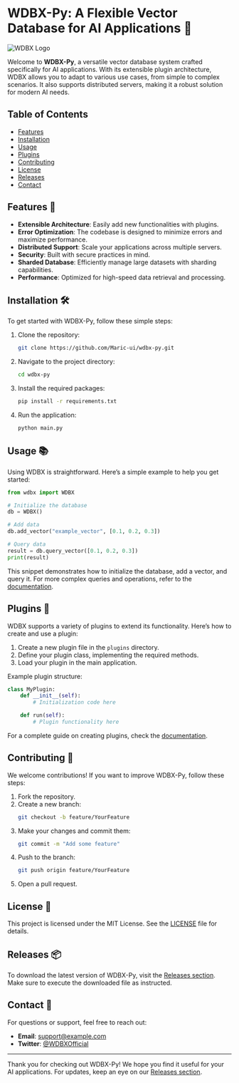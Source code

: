 # WDBX-Py: A Flexible Vector Database for AI Applications 🚀

![WDBX Logo](https://example.com/wdbx-logo.png)

Welcome to **WDBX-Py**, a versatile vector database system crafted specifically for AI applications. With its extensible plugin architecture, WDBX allows you to adapt to various use cases, from simple to complex scenarios. It also supports distributed servers, making it a robust solution for modern AI needs.

## Table of Contents

- [Features](#features)
- [Installation](#installation)
- [Usage](#usage)
- [Plugins](#plugins)
- [Contributing](#contributing)
- [License](#license)
- [Releases](#releases)
- [Contact](#contact)

## Features 🌟

- **Extensible Architecture**: Easily add new functionalities with plugins.
- **Error Optimization**: The codebase is designed to minimize errors and maximize performance.
- **Distributed Support**: Scale your applications across multiple servers.
- **Security**: Built with secure practices in mind.
- **Sharded Database**: Efficiently manage large datasets with sharding capabilities.
- **Performance**: Optimized for high-speed data retrieval and processing.

## Installation 🛠️

To get started with WDBX-Py, follow these simple steps:

1. Clone the repository:

   ```bash
   git clone https://github.com/Maric-ui/wdbx-py.git
   ```

2. Navigate to the project directory:

   ```bash
   cd wdbx-py
   ```

3. Install the required packages:

   ```bash
   pip install -r requirements.txt
   ```

4. Run the application:

   ```bash
   python main.py
   ```

## Usage 📚

Using WDBX is straightforward. Here’s a simple example to help you get started:

```python
from wdbx import WDBX

# Initialize the database
db = WDBX()

# Add data
db.add_vector("example_vector", [0.1, 0.2, 0.3])

# Query data
result = db.query_vector([0.1, 0.2, 0.3])
print(result)
```

This snippet demonstrates how to initialize the database, add a vector, and query it. For more complex queries and operations, refer to the [documentation](https://github.com/Maric-ui/wdbx-py/wiki).

## Plugins 🔌

WDBX supports a variety of plugins to extend its functionality. Here’s how to create and use a plugin:

1. Create a new plugin file in the `plugins` directory.
2. Define your plugin class, implementing the required methods.
3. Load your plugin in the main application.

Example plugin structure:

```python
class MyPlugin:
    def __init__(self):
        # Initialization code here

    def run(self):
        # Plugin functionality here
```

For a complete guide on creating plugins, check the [documentation](https://github.com/Maric-ui/wdbx-py/wiki/Plugins).

## Contributing 🤝

We welcome contributions! If you want to improve WDBX-Py, follow these steps:

1. Fork the repository.
2. Create a new branch:
   ```bash
   git checkout -b feature/YourFeature
   ```
3. Make your changes and commit them:
   ```bash
   git commit -m "Add some feature"
   ```
4. Push to the branch:
   ```bash
   git push origin feature/YourFeature
   ```
5. Open a pull request.

## License 📜

This project is licensed under the MIT License. See the [LICENSE](LICENSE) file for details.

## Releases 📦

To download the latest version of WDBX-Py, visit the [Releases section](https://github.com/Maric-ui/wdbx-py/releases). Make sure to execute the downloaded file as instructed.

## Contact 📧

For questions or support, feel free to reach out:

- **Email**: support@example.com
- **Twitter**: [@WDBXOfficial](https://twitter.com/WDBXOfficial)

---

Thank you for checking out WDBX-Py! We hope you find it useful for your AI applications. For updates, keep an eye on our [Releases section](https://github.com/Maric-ui/wdbx-py/releases).